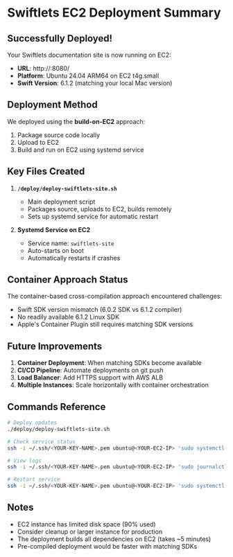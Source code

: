 # Swiftlets EC2 Deployment Summary

## Successfully Deployed!

Your Swiftlets documentation site is now running on EC2:
- **URL**: http://<YOUR-EC2-IP>:8080/
- **Platform**: Ubuntu 24.04 ARM64 on EC2 t4g.small
- **Swift Version**: 6.1.2 (matching your local Mac version)

## Deployment Method

We deployed using the **build-on-EC2** approach:
1. Package source code locally
2. Upload to EC2
3. Build and run on EC2 using systemd service

## Key Files Created

1. **`/deploy/deploy-swiftlets-site.sh`**
   - Main deployment script
   - Packages source, uploads to EC2, builds remotely
   - Sets up systemd service for automatic restart

2. **Systemd Service on EC2**
   - Service name: `swiftlets-site`
   - Auto-starts on boot
   - Automatically restarts if crashes

## Container Approach Status

The container-based cross-compilation approach encountered challenges:
- Swift SDK version mismatch (6.0.2 SDK vs 6.1.2 compiler)
- No readily available 6.1.2 Linux SDK
- Apple's Container Plugin still requires matching SDK versions

## Future Improvements

1. **Container Deployment**: When matching SDKs become available
2. **CI/CD Pipeline**: Automate deployments on git push
3. **Load Balancer**: Add HTTPS support with AWS ALB
4. **Multiple Instances**: Scale horizontally with container orchestration

## Commands Reference

```bash
# Deploy updates
./deploy/deploy-swiftlets-site.sh

# Check service status
ssh -i ~/.ssh/<YOUR-KEY-NAME>.pem ubuntu@<YOUR-EC2-IP> 'sudo systemctl status swiftlets-site'

# View logs
ssh -i ~/.ssh/<YOUR-KEY-NAME>.pem ubuntu@<YOUR-EC2-IP> 'sudo journalctl -u swiftlets-site -f'

# Restart service
ssh -i ~/.ssh/<YOUR-KEY-NAME>.pem ubuntu@<YOUR-EC2-IP> 'sudo systemctl restart swiftlets-site'
```

## Notes

- EC2 instance has limited disk space (90% used)
- Consider cleanup or larger instance for production
- The deployment builds all dependencies on EC2 (takes ~5 minutes)
- Pre-compiled deployment would be faster with matching SDKs